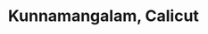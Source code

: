 ---
title: Kunnamangalam, Calicut
url: /kunnamangalam-calicut/
latitude: 11.322
longitude: 75.884
---